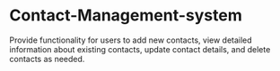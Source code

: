 # Contact-Management-system
Provide functionality for users to add new contacts, view detailed information about existing contacts, update contact details, and delete contacts as needed.
